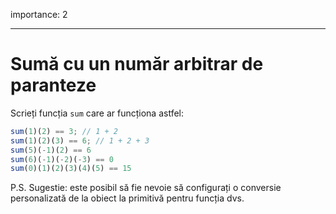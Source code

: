 importance: 2

---

# Sumă cu un număr arbitrar de paranteze

Scrieți funcția `sum` care ar funcționa astfel:

```js
sum(1)(2) == 3; // 1 + 2
sum(1)(2)(3) == 6; // 1 + 2 + 3
sum(5)(-1)(2) == 6
sum(6)(-1)(-2)(-3) == 0
sum(0)(1)(2)(3)(4)(5) == 15
```

P.S. Sugestie: este posibil să fie nevoie să configurați o conversie personalizată de la obiect la primitivă pentru funcția dvs.
